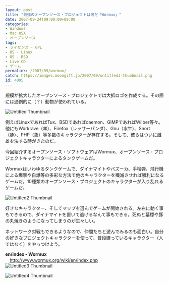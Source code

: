 ```yaml
---
layout: post
title: "最強のオープンソース・プロジェクトは何だ「Wormux」"
date: 2007-09-24T09:00:00+09:00
categories:
- Windows
- Mac OSX
- オープンソース
tags: 
- ライセンス - GPL
- OS - Linux
- OS - BSD
- Live CD
- ゲーム
permalink: /2007/09/wormux/
catch: https://images.moongift.jp/2007/09/untitled3-thumbnail.png
id: 4095
---
```

規模が拡大したオープンソース・プロジェクトでは大抵ロゴを作成する。その際には通例的に（？）動物が使われている。   
  
 ![Untitled Thumbnail](https://images.moongift.jp/2007/09/untitled-thumbnail.png)  
  
例えばLinuxであればTux、BSDであればdaemon、GIMPであればWilber等々。他にもWorkrave（羊）、Firefox（レッサーパンダ）、Gnu（水牛）、Snort（豚）、PHP（象）等多数のキャラクターが存在する。そして、彼らはついに雌雄を決する時がきたのだ。   
  
今回紹介するオープンソース・ソフトウェアはWormux、オープンソース・プロジェクトキャラクターによるタンクゲームだ。   
<!--more-->  
Wormuxはいわゆるタンクゲームで、ダイナマイトやバズーカ、手榴弾、飛行機による爆撃や自爆等の多彩な方法で他のキャラクターを殲滅させれば勝利になるゲームだ。10種類のオープンソース・プロジェクトのキャラクターが入り乱れるゲームだ。   
  
 ![Untitled2 Thumbnail](https://images.moongift.jp/2007/09/untitled2-thumbnail.png)  
  
好きなキャラクター、そしてマップを選んでゲームが開始される。左右に動く事もできるので、ダイナマイトを置いて逃げるなんて事もできる。死ぬと墓標や豚の丸焼きのようになってしまうのが生々しい。   
  
ネットワーク対戦もできるようなので、仲間たちと遊んでみるのも面白い。自分の好きなプロジェクトキャラクターを使って、普段嫌っているキャラクター（人ではなく）をやっつけよう。   
  
**en/index - Wormux**   
　[http://www.wormux.org/wiki/en/index.php   
](http://www.wormux.org/wiki/en/index.php) ![Untitled3 Thumbnail](https://images.moongift.jp/2007/09/untitled3-thumbnail.png)  
  
 ![Untitled4 Thumbnail](https://images.moongift.jp/2007/09/untitled4-thumbnail.png)

